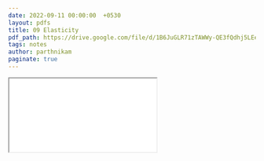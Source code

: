 ```yaml
---
date: 2022-09-11 00:00:00  +0530
layout: pdfs
title: 09 Elasticity
pdf_path: https://drive.google.com/file/d/1B6JuGLR71zTAWWy-QE3fQdhj5LEeN_T5/preview?usp=sharing
tags: notes
author: parthnikam
paginate: true
---
```


<iframe class="embed-pdf" src="{{ page.pdf_path }}#toolbar=0" seamless="seamless" scrolling="no" style="overflow:hidden"></iframe>
